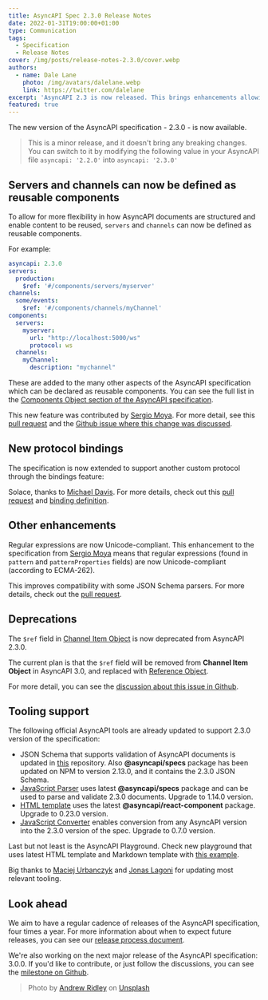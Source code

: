 ```yaml
---
title: AsyncAPI Spec 2.3.0 Release Notes
date: 2022-01-31T19:00:00+01:00
type: Communication
tags:
  - Specification
  - Release Notes
cover: /img/posts/release-notes-2.3.0/cover.webp
authors:
  - name: Dale Lane
    photo: /img/avatars/dalelane.webp
    link: https://twitter.com/dalelane
excerpt: 'AsyncAPI 2.3 is now released. This brings enhancements allowing new ways of structuring AsyncAPI documents and support for describing Solace APIs.'
featured: true
---
```


The new version of the AsyncAPI specification - 2.3.0 - is now available.

> This is a minor release, and it doesn't bring any breaking changes. You can switch to it by modifying the following value in your AsyncAPI file `asyncapi: '2.2.0'` into `asyncapi: '2.3.0'`


## Servers and channels can now be defined as reusable components

To allow for more flexibility in how AsyncAPI documents are structured and enable content to be reused, `servers` and `channels` can now be defined as reusable components.

For example:

```yaml
asyncapi: 2.3.0
servers:
  production:
    $ref: '#/components/servers/myserver'
channels:
  some/events:
    $ref: '#/components/channels/myChannel'
components:
  servers:
    myserver:
      url: "http://localhost:5000/ws"
      protocol: ws
  channels:
    myChannel:
      description: "mychannel"
```

These are added to the many other aspects of the AsyncAPI specification which can be declared as reusable components. You can see the full list in the [Components Object section of the AsyncAPI specification](https://www.asyncapi.com/docs/specifications/v2.3.0#componentsObject).

This new feature was contributed by [Sergio Moya](https://www.linkedin.com/in/smoya). For more detail, see this [pull request](https://github.com/asyncapi/spec/pull/665) and the [Github issue where this change was discussed](https://github.com/asyncapi/spec/issues/660).


## New protocol bindings

The specification is now extended to support another custom protocol through the bindings feature:

Solace, thanks to [Michael Davis](https://github.com/damaru-inc).
For more details, check out this [pull request](https://github.com/asyncapi/spec/pull/666) and [binding definition](https://github.com/asyncapi/bindings/tree/master/solace).


## Other enhancements

Regular expressions are now Unicode-compliant. This enhancement to the specification from [Sergio Moya](https://www.linkedin.com/in/smoya) means that regular expressions (found in `pattern` and `patternProperties` fields) are now Unicode-compliant (according to ECMA-262).

This improves compatibility with some JSON Schema parsers. For more details, check out the [pull request](https://github.com/asyncapi/spec-json-schemas/pull/145).


## Deprecations

The `$ref` field in [Channel Item Object](#https://www.asyncapi.com/docs/specifications/v2.3.0#channelItemObject) is now deprecated from AsyncAPI 2.3.0.

The current plan is that the `$ref` field will be removed from **Channel Item Object** in AsyncAPI 3.0, and replaced with [Reference Object](https://www.asyncapi.com/docs/specifications/v2.3.0#referenceObject).

For more detail, you can see the [discussion about this issue in Github](https://github.com/asyncapi/spec/issues/607).


## Tooling support

The following official AsyncAPI tools are already updated to support 2.3.0 version of the specification:
- JSON Schema that supports validation of AsyncAPI documents is updated in [this](https://github.com/asyncapi/asyncapi-node) repository. Also **@asyncapi/specs** package has been updated on NPM to version 2.13.0, and it contains the 2.3.0 JSON Schema.
- [JavaScript Parser](https://github.com/asyncapi/parser-js/) uses latest **@asyncapi/specs** package and can be used to parse and validate 2.3.0 documents. Upgrade to 1.14.0 version.
- [HTML template](https://github.com/asyncapi/html-template) uses the latest **@asyncapi/react-component** package. Upgrade to 0.23.0 version.
- [JavaScript Converter](https://github.com/asyncapi/converter-js/) enables conversion from any AsyncAPI version into the 2.3.0 version of the spec. Upgrade to 0.7.0 version.


Last but not least is the AsyncAPI Playground. Check new playground that uses latest HTML template and Markdown template with [this example](https://playground.asyncapi.io/?url=https://raw.githubusercontent.com/asyncapi/spec/v2.3.0/examples/websocket-gemini.yml).

Big thanks to [Maciej Urbanczyk](https://github.com/magicmatatjahu) and [Jonas Lagoni](https://github.com/jonaslagoni/) for updating most relevant tooling.


## Look ahead

We aim to have a regular cadence of releases of the AsyncAPI specification, four times a year. For more information about when to expect future releases, you can see our [release process document](https://github.com/asyncapi/spec/blob/master/RELEASE_PROCESS.md#release-cadence).

We're also working on the next major release of the AsyncAPI specification: 3.0.0. If you'd like to contribute, or just follow the discussions, you can see the [milestone on Github](https://github.com/asyncapi/spec/milestone/18).


> Photo by <a href="https://unsplash.com/@aridley88?utm_source=unsplash&utm_medium=referral&utm_content=creditCopyText">Andrew Ridley</a> on <a href="https://unsplash.com/?utm_source=unsplash&utm_medium=referral&utm_content=creditCopyText">Unsplash</a>
